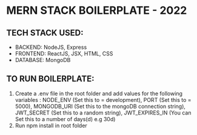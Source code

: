 # MERN STACK BOILERPLATE - 2022

## TECH STACK USED:

- BACKEND: NodeJS, Express
- FRONTEND: ReactJS, JSX, HTML, CSS
- DATABASE: MongoDB

## TO RUN BOILERPLATE:

1. Create a .env file in the root folder and add values for the following variables : NODE_ENV (Set this to = development), PORT (Set this to = 5000), MONGODB_URI (Set this to the mongoDB connection string), JWT_SECRET (Set this to a random string), JWT_EXPIRES_IN (You can Set this to a number of days(d) e.g 30d)
2. Run npm install in root folder
